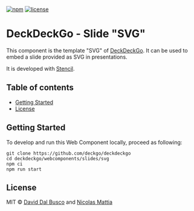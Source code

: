[![npm][npm-badge]][npm-badge-url]
[![license][npm-license]][npm-license-url]

[npm-badge]: https://img.shields.io/npm/v/@deckdeckgo/slide-title
[npm-badge-url]: https://www.npmjs.com/package/@deckdeckgo/slide-title
[npm-license]: https://img.shields.io/npm/l/@deckdeckgo/slide-title
[npm-license-url]: https://github.com/deckgo/deckdeckgo/blob/master/webcomponents/slides/title/LICENSE

# DeckDeckGo - Slide "SVG"

This component is the template "SVG" of [DeckDeckGo]. It can be used to embed a slide provided as SVG in presentations.

It is developed with [Stencil](https://stenciljs.com).

## Table of contents

- [Getting Started](#getting-started)
- [License](#license)

## Getting Started

To develop and run this Web Component locally, proceed as following:

```
git clone https://github.com/deckgo/deckdeckgo
cd deckdeckgo/webcomponents/slides/svg
npm ci
npm run start
```

## License

MIT © [David Dal Busco](mailto:david.dalbusco@outlook.com) and [Nicolas Mattia](mailto:nicolas@nmattia.com)

[deckdeckgo]: https://deckdeckgo.com
